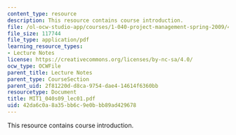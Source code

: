 ```yaml
---
content_type: resource
description: This resource contains course introduction.
file: /ol-ocw-studio-app/courses/1-040-project-management-spring-2009/42da6c0a8a35bb6c9e0bbb89ad429678_MIT1_040s09_lec01.pdf
file_size: 117744
file_type: application/pdf
learning_resource_types:
- Lecture Notes
license: https://creativecommons.org/licenses/by-nc-sa/4.0/
ocw_type: OCWFile
parent_title: Lecture Notes
parent_type: CourseSection
parent_uid: 2f81220d-d8ca-9754-dae4-14614f6360bb
resourcetype: Document
title: MIT1_040s09_lec01.pdf
uid: 42da6c0a-8a35-bb6c-9e0b-bb89ad429678
---
```

This resource contains course introduction.